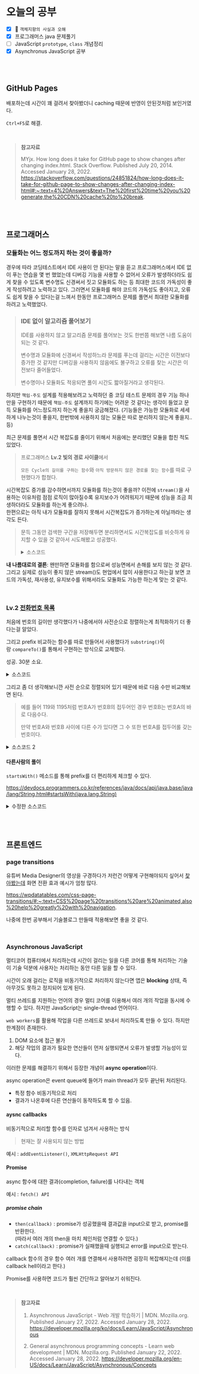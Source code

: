 # 오늘의 공부

- [x] 📕 `객체지향의 사실과 오해`
- [x] 프로그래머스 java 문제풀기
- [ ] JavaScript `prototype`, `class` 개념정리
- [x] Asynchronus JavaScript 공부

<br><br>

## GitHub Pages

배포하는데 시간이 꽤 걸려서 찾아봤더니 caching 때문에 반영이 안된것처럼 보인거였다.

`Ctrl+F5`로 해결.

<br>

> **참고자료**
>
> MYjx. How long does it take for GitHub page to show changes after changing index.html. Stack Overflow. Published July 20, 2014. Accessed January 28, 2022. https://stackoverflow.com/questions/24851824/how-long-does-it-take-for-github-page-to-show-changes-after-changing-index-html#:~:text=4%20Answers&text=The%20first%20time%20you%20generate,the%20CDN%20cache%20to%20break.

<br><br>

## 프로그래머스

### 모듈화는 어느 정도까지 하는 것이 좋을까?

경우에 따라 코딩테스트에서 IDE 사용이 안 된다는 말을 듣고 프로그래머스에서 IDE 없이 푸는 연습을 몇 번 했었는데 디버깅 기능을 사용할 수 없어서 오류가 발생하더라도 쉽게 찾을 수 있도록 변수명도 신경써서 짓고 모듈화도 하는 등 최대한 코드의 가독성이 좋게 작성하려고 노력하고 있다. 그러면서 모듈화를 해야 코드의 가독성도 좋아지고, 오류도 쉽게 찾을 수 있다는걸 느껴서 한동안 프로그래머스 문제를 풀면서 최대한 모듈화를 하려고 노력했었다.

> ### IDE 없이 알고리즘 풀어보기
>
> IDE를 사용하지 않고 알고리즘 문제를 풀어보는 것도 한번쯤 해보면 나름 도움이 되는 것 같다.
>
> 변수명과 모듈화에 신경써서 작성하느라 문제를 푸는데 걸리는 시간은 이전보다 증가한 것 같지만 디버깅을 사용하지 않음에도 불구하고 오류를 찾는 시간은 이전보다 줄어들었다.
>
> 변수명이나 모듈화도 적응되면 풀이 시간도 짧아질거라고 생각된다.

하지만 `책임-주도` 설계를 적용해보려고 노력하던 중 코딩 테스트 문제의 경우 기능 하나만을 구현하기 때문에 `책임-주도` 설계까지 하기에는 어려운 것 같다는 생각이 들었고 문득 모듈화를 어느정도까지 하는게 좋을지 궁금해졌다. (기능들은 가능한 모듈화로 세세하게 나누는것이 좋을지, 한번밖에 사용하지 않는 모듈은 따로 분리하지 않는게 좋을지.. 등)

최근 문제를 풀면서 시간 복잡도를 줄이기 위해서 처음에는 분리했던 모듈을 합친 적도 있었다.

> 프로그래머스 **Lv.2 빛의 경로 사이클**에서
>
> `모든 Cycle의 길이를 구하는 함수`와 `아직 방문하지 않은 경로를 찾는 함수`를 따로 구현했다가 합쳤다.

시간복잡도 증가를 감수하면서까지 모듈화를 하는것이 좋을까? 이전에 `stream()`을 사용하는 이유처럼 점점 로직이 많아질수록 유지보수가 어려워지기 때문에 성능을 조금 희생하더라도 모듈화를 하는게 좋으려나.<br>한편으로는 아직 내가 모듈화를 잘하지 못해서 시간복잡도가 증가하는게 아닐까라는 생각도 든다.

> 문득 그동안 검색한 구간을 저장해두면 분리하면서도 시간복잡도를 비슷하게 유지할 수 있을 것 같아서 시도해봤고 성공했다.
>
> <details><summary>소스코드</summary>
>
> ```java
> import java.util.*;
> 
> class Grid {    
>     private final String[] grid;
>     private final int ROW_SIZE;
>     private final int COL_SIZE;
>     private final int DIRECTION_SIZE = 4;
>     private boolean[][][] routeVisitCheck;
>     private int searchIndex;
>     
>     // 좌, 상, 우, 하
>     public final static int[] changeRow = {0, -1, 0, 1};
>     public final static int[] changeCol = {-1, 0, 1, 0};
>     
>     class Route {
>         public int row;
>         public int col;
>         public int direction;
> 
>         public Route(int row, int col, int direction) {
>             this.row = row;
>             this.col = col;
>             this.direction = direction;
>         }
>         
>         // 다음 경로
>         Route move() {
>             int row = this.row + changeRow[this.direction];
>             if(row < 0) row = ROW_SIZE - 1;
>             else if(row >= ROW_SIZE) row = 0;
> 
>             int col = this.col + changeCol[this.direction];
>             if(col < 0) col = COL_SIZE - 1;
>             else if(col >= COL_SIZE) col = 0;
> 
>             int direction = this.direction;
>             if(grid[row].charAt(col) == 'L') direction = (direction - 1 + 4) % 4;
>             else if(grid[row].charAt(col) == 'R') direction = (direction + 1) % 4;
> 
>             return new Route(row, col, direction);
>         }
>     }
>     
>     public Grid(String[] grid) {
>         this.grid = grid;
>         this.ROW_SIZE = grid.length;
>         this.COL_SIZE = grid[0].length();
>         routeVisitCheck = new boolean[ROW_SIZE][COL_SIZE][DIRECTION_SIZE];
>     }
>     
>     // curRoute에서 시작하는 Cycle 탐색. 탐색한 Cycle 길이 리턴
>     int searchCycle(Route curRoute) {
>         int count = 0;
>         while(true) {
>             routeVisitCheck[curRoute.row][curRoute.col][curRoute.direction] = true;
>             count++;
>             curRoute = curRoute.move();
>             if(routeVisitCheck[curRoute.row][curRoute.col][curRoute.direction]) return count;
>         }
>     }
>     
>     // 아직 방문하지 않은 Route 반환
>     Route findUnvisitedRoute() {
>         for(; searchIndex<ROW_SIZE*COL_SIZE*DIRECTION_SIZE; searchIndex++) {
>             int i = searchIndex / (COL_SIZE*DIRECTION_SIZE);
>             int j = (searchIndex % (COL_SIZE*DIRECTION_SIZE)) / DIRECTION_SIZE;
>             int k = (searchIndex % (COL_SIZE*DIRECTION_SIZE)) % DIRECTION_SIZE;
>             if(!routeVisitCheck[i][j][k])
>                 return new Route(i, j, k);
>         }
>         return null; // 모든 경로가 방문된 경우
>     }
>     
>     // 모든 Cycle의 길이 오름차순으로 정렬해서 배열로 반환
>     int[] getAllCycle() {
>         List<Integer> ret = new ArrayList<>();
>         while(true) {
>             Route firstRoute = findUnvisitedRoute();
>             if(firstRoute == null) break;
>             ret.add(searchCycle(firstRoute));
>         }
>         
>         ret.sort((a, b) -> a-b);
>         int[] retArray = new int[ret.size()];
>         for(int i=0; i<ret.size(); i++)
>             retArray[i] = ret.get(i);
>         return retArray;
>     }
> }
> 
> class Solution {
>     public int[] solution(String[] grid) {
>         Grid G = new Grid(grid);
>         return G.getAllCycle();
>     }
> }
> ```
>
> </details>

**내 나름대로의 결론**: 왠만하면 모듈화를 함으로써 성능면에서 손해를 보지 않는 것 같다. 그리고 실제로 성능이 좋지 않은 stream()도 현업에서 많이 사용한다고 하는걸 보면 코드의 가독성, 재사용성, 유지보수를 위해서라도 모듈화도 가능한 하는게 맞는 것 같다.

<br>

### Lv.2 [전화번호 목록](https://programmers.co.kr/learn/courses/30/lessons/42577)

처음에 번호의 길이만 생각했다가 나중에서야 사전순으로 정렬하는게 최적화하기 더 좋다는걸 알았다.

그리고 prefix 비교하는 함수를 따로 만들어서 사용했다가 `substring()`이랑 `compareTo()`를 통해서 구현하는 방식으로 교체했다.

성공. 30분 소요.

<details><summary>소스코드</summary>

```java
import java.util.*;

class Solution {
    public boolean solution(String[] phone_book) {
        Arrays.sort(phone_book);
        for(int i=0; i<phone_book.length-1; i++) {
            for(int j=i+1; j<phone_book.length; j++) {
                if(phone_book[i].length() >= phone_book[j].length()) break;
                int compareResult = phone_book[i].compareTo(phone_book[j].substring(0, phone_book[i].length()));
                if(compareResult == 0) return false;
                else if(compareResult > 0) break;
            }
        }
        return true;
    }
}
```

</details>

그리고 좀 더 생각해보니깐 사전 순으로 정렬되어 있기 때문에 바로 다음 수만 비교해보면 된다.

> 예를 들어 119와 1195처럼 번호A가 번호B의 접두어인 경우 번호B는 번호A의 바로 다음수다.
>
> 만약 번호A와 번호B 사이에 다른 수가 있다면 그 수 또한 번호A를 접두어롤 갖는 번호이다.

<details><summary>소스코드 2</summary>

```java
import java.util.*;

class Solution {
    public boolean solution(String[] phone_book) {
        Arrays.sort(phone_book);
        for(int i=0; i<phone_book.length-1; i++) {
            if(phone_book[i].length() >= phone_book[i+1].length()) continue;
            if(phone_book[i].compareTo(phone_book[i+1].substring(0, phone_book[i].length())) == 0) return false;
        }
        return true;
    }
}
```

</details>

#### 다른사람의 풀이

`startsWith()` 메소드를 통해 prefix를 더 편리하게 체크할 수 있다.

https://devdocs.programmers.co.kr/references/java/docs/api/java.base/java/lang/String.html#startsWith(java.lang.String)

<details><summary>수정한 소스코드</summary>

```java
import java.util.*;

class Solution {
    public boolean solution(String[] phone_book) {
        Arrays.sort(phone_book);
        for(int i=0; i<phone_book.length-1; i++) {
            if(phone_book[i+1].startsWith(phone_book[i])) return false;
        }
        return true;
    }
}
```

</details>

<br><br>

## 프론트엔드

### page transitions

유튜버 Media Designer의 영상을 구경하다가 저런건 어떻게 구현해야되지 싶어서 [찾아봤는데](https://www.google.com/search?q=css+page+transitions&oq=css+page+tran&aqs=chrome.0.0i512l2j69i57j0i512l3j0i22i30l4.16792j0j4&sourceid=chrome&ie=UTF-8) 화면 전환 효과 예시가 엄청 많다.

https://wpdatatables.com/css-page-transitions/#:~:text=CSS%20page%20transitions%20are%20animated,also%20help%20greatly%20with%20navigation.

나중에 한번 공부해서 기술블로그 만들때 적용해보면 좋을 것 같다.

<br>

### Asynchronous JavaScript

멀티코어 컴퓨터에서 처리하는데 시간이 걸리는 일을 다른 코어를 통해 처리하는 기술<br>이 기술 덕분에 사용자는 처리하는 동안 다른 일을 할 수 있다.

시간이 오래 걸리는 로직을 비동기적으로 처리하지 않는다면 앱은 **blocking** 상태, 즉 아무것도 못하고 정지되어 있게 된다.

멀티 쓰레드를 지원하는 언어의 경우 멀티 코어를 이용해서 여러 개의 작업을 동시에 수행할 수 있다. 하지만 JavaScript는 single-thread 언어이다. 

`web workers`를 활용해 작업을 다른 쓰레드로 보내서 처리하도록 만들 수 있다. 하지만 한계점이 존재한다.

1. DOM 요소에 접근 불가
2. 해당 작업의 결과가 필요한 연산들이 먼저 실행되면서 오류가 발생할 가능성이 있다.

이러한 문제를 해결하기 위해서 등장한 개념이 **async operation**이다.

async operation은 event queue에 들어가 main thread가 모두 끝난뒤 처리된다.

* 특정 함수 비동기적으로 처리
* 결과가 나온후에 다른 연산들이 동작하도록 할 수 있음.

#### aysnc callbacks

비동기적으로 처리할 함수를 인자로 넘겨서 사용하는 방식

> 현재는 잘 사용되지 않는 방법

예시 : `addEventListener()`, `XMLHttpRequest API`

#### Promise

async 함수에 대한 결과(completion, failure)를 나타내는 객체

예시 : `fetch() API`

##### promise chain

* `then(callback)` : promise가 성공했을때 결과값을 input으로 받고, promise를 반환한다.<br>(따라서 여러 개의 then을 마치 체인처럼 연결할 수 있다.)
* `catch(callback)` : promise가 실패했을때 실행되고 error를 input으로 받는다.

callback 함수의 경우 함수 여러 개를 연결해서 사용하려면 굉장히 복잡해지는데 (이를 callback hell이라고 한다.)

Promise를 사용하면 코드가 훨씬 간단하고 알아보기 쉬워진다.





<br>

> **참고자료**
>
> 1. Asynchronous JavaScript - Web 개발 학습하기 | MDN. Mozilla.org. Published January 27, 2022. Accessed January 28, 2022. https://developer.mozilla.org/ko/docs/Learn/JavaScript/Asynchronous
>
> 2. General asynchronous programming concepts - Learn web development | MDN. Mozilla.org. Published January 22, 2022. Accessed January 28, 2022. https://developer.mozilla.org/en-US/docs/Learn/JavaScript/Asynchronous/Concepts

